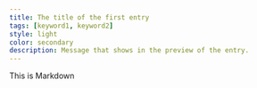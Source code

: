 ```yaml
---
title: The title of the first entry 
tags: [keyword1, keyword2]
style: light
color: secondary
description: Message that shows in the preview of the entry.
---
```


This is Markdown

